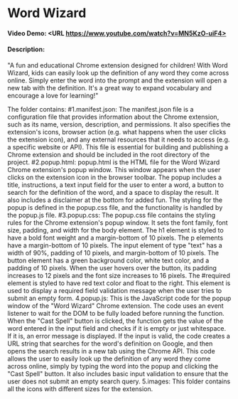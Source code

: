 # Word Wizard
#### Video Demo:  <URL https://www.youtube.com/watch?v=MN5KzO-uiF4>
#### Description:
"A fun and educational Chrome extension designed for children! With Word Wizard, kids can easily look up the definition of any word they come across online. Simply enter the word into the prompt and the extension will open a new tab with the definition. It's a great way to expand vocabulary and encourage a love for learning!"

The folder contains:
    #1.manifest.json:
        The manifest.json file is a configuration file that provides information about the Chrome extension, such as its name, version, description, and permissions. It also specifies the extension's icons, browser action (e.g. what happens when the user clicks the extension icon), and any external resources that it needs to access (e.g. a specific website or API). This file is essential for building and publishing a Chrome extension and should be included in the root directory of the project.
    #2.popup.html:
        popup.html is the HTML file for the Word Wizard Chrome extension's popup window. This window appears when the user clicks on the extension icon in the browser toolbar. The popup includes a title, instructions, a text input field for the user to enter a word, a button to search for the definition of the word, and a space to display the result. It also includes a disclaimer at the bottom for added fun. The styling for the popup is defined in the popup.css file, and the functionality is handled by the popup.js file.
    #3.popup.css:
        The popup.css file contains the styling rules for the Chrome extension's popup window. It sets the font family, font size, padding, and width for the body element. The h1 element is styled to have a bold font weight and a margin-bottom of 10 pixels. The p elements have a margin-bottom of 10 pixels. The input element of type "text" has a width of 90%, padding of 10 pixels, and margin-bottom of 10 pixels. The button element has a green background color, white text color, and a padding of 10 pixels. When the user hovers over the button, its padding increases to 12 pixels and the font size increases to 16 pixels. The #required element is styled to have red text color and float to the right. This element is used to display a required field validation message when the user tries to submit an empty form.
    4.popup.js:
        This is the JavaScript code for the popup window of the "Word Wizard" Chrome extension. The code uses an event listener to wait for the DOM to be fully loaded before running the function. When the "Cast Spell" button is clicked, the function gets the value of the word entered in the input field and checks if it is empty or just whitespace. If it is, an error message is displayed. If the input is valid, the code creates a URL string that searches for the word's definition on Google, and then opens the search results in a new tab using the Chrome API.
        This code allows the user to easily look up the definition of any word they come across online, simply by typing the word into the popup and clicking the "Cast Spell" button. It also includes basic input validation to ensure that the user does not submit an empty search query.
    5.images:
        This folder contains all the icons with different sizes for the extension.
